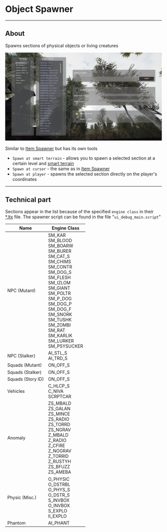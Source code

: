 # Object Spawner

___

## About

Spawns sections of physical objects or living creatures

![object-editor centered](assets/images/object-spawner.png)

Similar to [Item Spawner](item-spawner.md) but has its own tools

- `Spawn at smart terrain` - allows you to spawn a selected section at a certain level and [smart terrain](../../glossary/glossary.html#smart-terrain)
- `Spawn at cursor` - the same as in [Item Spawner](item-spawner.md)
- `Spawn at player` - spawns the selected section directly on the player's coordinates

___

## Technical part

Sections appear in the list because of the specified `engine class` in their [*.ltx](../../reference/file-formats/conf-script/ltx.md) file. The spawner script can be found in the file "`ui_debug_main.script`"

| Name | Engine Class |
|---|---|
| NPC (Mutant) | SM_KAR<br> SM_BLOOD<br> SM_BOARW<br> SM_BURER<br> SM_CAT_S<br> SM_CHIMS<br> SM_CONTR<br> SM_DOG_S<br> SM_FLESH<br> SM_IZLOM<br> SM_GIANT<br> SM_POLTR<br> SM_P_DOG<br> SM_DOG_P<br> SM_DOG_F<br> SM_SNORK<br> SM_TUSHK<br> SM_ZOMBI<br> SM_RAT<br> SM_KARLIK<br> SM_LURKER<br> SM_PSYSUCKER |
| NPC (Stalker) | AI_STL_S<br> AI_TRD_S |
| Squads (Mutant) | ON_OFF_S |
| Squads (Stalker) | ON_OFF_S |
| Squads (Story ID) | ON_OFF_S |
| Vehicles | C_HLCP_S<br> C_NIVA<br> SCRPTCAR |
| Anomaly | ZS_MBALD<br> ZS_GALAN<br> ZS_MINCE<br> ZS_RADIO<br> ZS_TORRD<br> ZS_NGRAV<br> Z_MBALD<br> Z_RADIO<br> Z_CFIRE<br> Z_NOGRAV<br> Z_TORRID<br> Z_RUSTYH<br> ZS_BFUZZ<br> ZS_AMEBA |
| Physic (Misc.) | O_PHYSIC<br> O_DSTRBL<br> O_PHYS_S<br> O_DSTR_S<br> S_INVBOX<br> O_INVBOX<br> S_EXPLO<br> II_EXPLO |
| Phantom | AI_PHANT |
